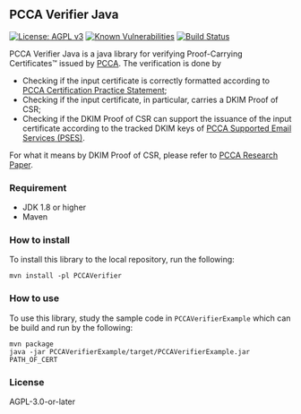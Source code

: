 ## PCCA Verifier Java
[![License: AGPL v3](https://img.shields.io/badge/License-AGPL%20v3-blue.svg)](https://www.gnu.org/licenses/agpl-3.0)
[![Known Vulnerabilities](https://snyk.io//test/github/ProofShow/PCCAVerifierJava/badge.svg?targetFile=PCCAVerifier/pom.xml)](https://snyk.io//test/github/ProofShow/PCCAVerifierJava?targetFile=PCCAVerifier/pom.xml)
[![Build Status](https://travis-ci.com/ProofShow/PCCAVerifierJava.svg?branch=master)](https://travis-ci.com/ProofShow/PCCAVerifierJava)

PCCA Verifier Java is a java library for verifying Proof-Carrying Certificates™ issued by [PCCA](https://pcca.proof.show). The verification is done by

- Checking if the input certificate is correctly formatted according to [PCCA Certification Practice Statement](https://www.proof.show/pcca/PCCA_CPS.pdf);
- Checking if the input certificate, in particular, carries a DKIM Proof of CSR;
- Checking if the DKIM Proof of CSR can support the issuance of the input certificate according to the tracked DKIM keys of [PCCA Supported Email Services (PSES)](https://www.proof.show/pcca.html#pses).

For what it means by DKIM Proof of CSR, please refer to [PCCA Research Paper](https://www.proof.show/pcca/PCCA.pdf).

### Requirement
- JDK 1.8 or higher
- Maven

### How to install
To install this library to the local repository, run the following:

```
mvn install -pl PCCAVerifier
```

### How to use
To use this library, study the sample code in `PCCAVerifierExample` which can be build and run by the following:

```
mvn package
java -jar PCCAVerifierExample/target/PCCAVerifierExample.jar PATH_OF_CERT
```

### License
AGPL-3.0-or-later
